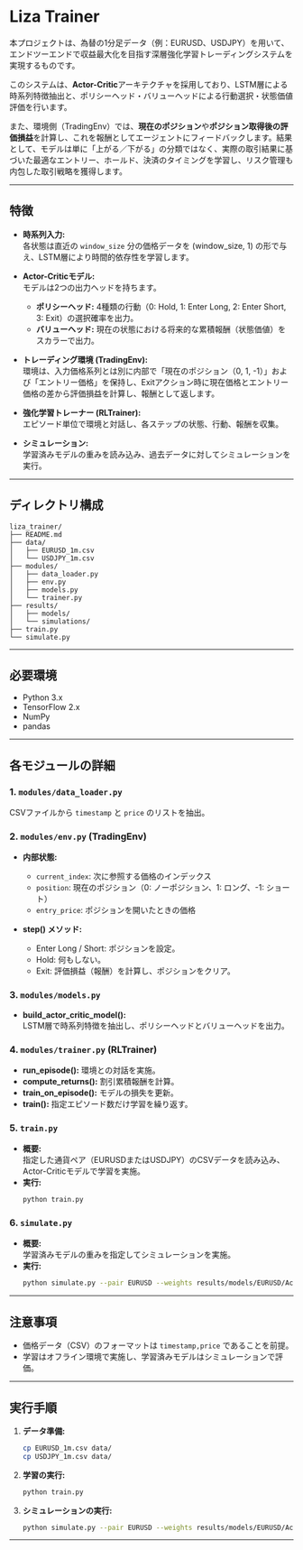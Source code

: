 # Liza Trainer

本プロジェクトは、為替の1分足データ（例：EURUSD、USDJPY）を用いて、エンドツーエンドで収益最大化を目指す深層強化学習トレーディングシステムを実現するものです。

このシステムは、**Actor-Critic**アーキテクチャを採用しており、LSTM層による時系列特徴抽出と、ポリシーヘッド・バリューヘッドによる行動選択・状態価値評価を行います。

また、環境側（TradingEnv）では、**現在のポジション**や**ポジション取得後の評価損益**を計算し、これを報酬としてエージェントにフィードバックします。結果として、モデルは単に「上がる／下がる」の分類ではなく、実際の取引結果に基づいた最適なエントリー、ホールド、決済のタイミングを学習し、リスク管理も内包した取引戦略を獲得します。

---

## 特徴

- **時系列入力:**  
  各状態は直近の `window_size` 分の価格データを (window_size, 1) の形で与え、LSTM層により時間的依存性を学習します。

- **Actor-Criticモデル:**  
  モデルは2つの出力ヘッドを持ちます。
  - **ポリシーヘッド:** 4種類の行動（0: Hold, 1: Enter Long, 2: Enter Short, 3: Exit）の選択確率を出力。
  - **バリューヘッド:** 現在の状態における将来的な累積報酬（状態価値）をスカラーで出力。

- **トレーディング環境 (TradingEnv):**  
  環境は、入力価格系列とは別に内部で「現在のポジション（0, 1, -1）」および「エントリー価格」を保持し、Exitアクション時に現在価格とエントリー価格の差から評価損益を計算し、報酬として返します。

- **強化学習トレーナー (RLTrainer):**  
  エピソード単位で環境と対話し、各ステップの状態、行動、報酬を収集。

- **シミュレーション:**  
  学習済みモデルの重みを読み込み、過去データに対してシミュレーションを実行。

---

## ディレクトリ構成
```
liza_trainer/
├── README.md
├── data/
│   ├── EURUSD_1m.csv
│   └── USDJPY_1m.csv
├── modules/
│   ├── data_loader.py
│   ├── env.py
│   ├── models.py
│   └── trainer.py
├── results/
│   ├── models/
│   └── simulations/
├── train.py
└── simulate.py
```

---

## 必要環境

- Python 3.x
- TensorFlow 2.x
- NumPy
- pandas

---

## 各モジュールの詳細

### 1. `modules/data_loader.py`
CSVファイルから `timestamp` と `price` のリストを抽出。

### 2. `modules/env.py` (TradingEnv)
- **内部状態:**  
  - `current_index`: 次に参照する価格のインデックス
  - `position`: 現在のポジション（0: ノーポジション、1: ロング、-1: ショート）
  - `entry_price`: ポジションを開いたときの価格

- **step() メソッド:**
  - Enter Long / Short: ポジションを設定。
  - Hold: 何もしない。
  - Exit: 評価損益（報酬）を計算し、ポジションをクリア。

### 3. `modules/models.py`
- **build_actor_critic_model():**  
  LSTM層で時系列特徴を抽出し、ポリシーヘッドとバリューヘッドを出力。

### 4. `modules/trainer.py` (RLTrainer)
- **run_episode():** 環境との対話を実施。
- **compute_returns():** 割引累積報酬を計算。
- **train_on_episode():** モデルの損失を更新。
- **train():** 指定エピソード数だけ学習を繰り返す。

### 5. `train.py`
- **概要:**  
  指定した通貨ペア（EURUSDまたはUSDJPY）のCSVデータを読み込み、Actor-Criticモデルで学習を実施。
- **実行:**
  ```bash
  python train.py
  ```

### 6. `simulate.py`
- **概要:**  
  学習済みモデルの重みを指定してシミュレーションを実施。
- **実行:**
  ```bash
  python simulate.py --pair EURUSD --weights results/models/EURUSD/ActorCritic_ws30_YYYYMMDD-HHMMSS/best_model.weights.h5 --window_size 30
  ```

---

## 注意事項
- 価格データ（CSV）のフォーマットは `timestamp,price` であることを前提。
- 学習はオフライン環境で実施し、学習済みモデルはシミュレーションで評価。

---

## 実行手順

1. **データ準備:**
   ```bash
   cp EURUSD_1m.csv data/
   cp USDJPY_1m.csv data/
   ```

2. **学習の実行:**
   ```bash
   python train.py
   ```

3. **シミュレーションの実行:**
   ```bash
   python simulate.py --pair EURUSD --weights results/models/EURUSD/ActorCritic_ws30_YYYYMMDD-HHMMSS/best_model.weights.h5 --window_size 30
   ```

---

